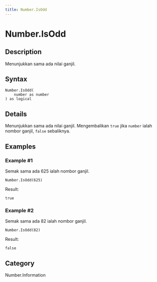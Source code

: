 ```yaml
---
title: Number.IsOdd
---
```


# Number.IsOdd


## Description

Menunjukkan sama ada nilai ganjil.


## Syntax

```powerquery
Number.IsOdd(
    number as number
) as logical
```


## Details

Menunjukkan sama ada nilai ganjil. Mengembalikan <code>true</code> jika <code>number</code> ialah nombor ganjil, <code>false</code> sebaliknya.


## Examples

### Example #1 
Semak sama ada 625 ialah nombor ganjil.
```powerquery
Number.IsOdd(625)
```

Result: 
```powerquery
true
```


### Example #2 
Semak sama ada 82 ialah nombor ganjil.
```powerquery
Number.IsOdd(82)
```

Result: 
```powerquery
false
```




## Category
Number.Information
